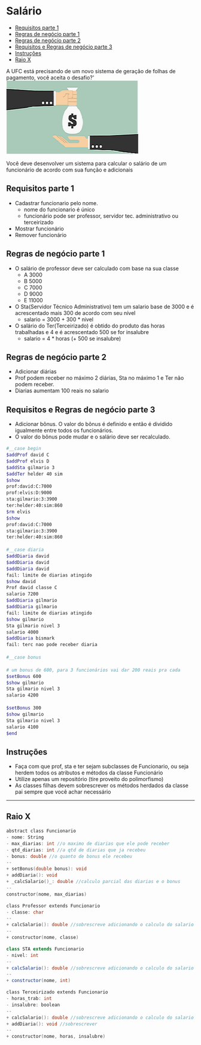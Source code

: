 # Salário
<!--TOC_BEGIN-->
- [Requisitos parte 1](#requisitos-parte-1)
- [Regras de negócio parte 1](#regras-de-negócio-parte-1)
- [Regras de negócio parte 2](#regras-de-negócio-parte-2)
- [Requisitos e Regras de negócio parte 3](#requisitos-e-regras-de-negócio-parte-3)
- [Instruções](#instruções)
- [Raio X](#raio-x)
<!--TOC_END-->

A UFC está precisando de um novo sistema de geração de folhas de pagamento, você aceita o desafio?'
![](figura.png)

Você deve desenvolver um sistema para calcular o salário de um funcionário de acordo com sua função e adicionais

## Requisitos parte 1

- Cadastrar funcionario pelo nome.
    - nome do funcionario é único
    - funcionário pode ser professor, servidor tec. administrativo ou terceirizado
- Mostrar funcionário
- Remover funcionário

## Regras de negócio parte 1

- O salário de professor deve ser calculado com base na sua classe
    - A 3000
    - B 5000
    - C 7000
    - D 9000
    - E 11000
- O Sta(Servidor Técnico Administrativo) tem um salario base de 3000 e é acrescentado mais 300 de acordo com seu nível
    - salario = 3000 + 300 * nivel
- O salário do Ter(Terceirizado) é obtido do produto das horas trabalhadas e 4
    e é acrescentado 500 se for insalubre
    - salario = 4 * horas (+ 500 se insalubre)

## Regras de negócio parte 2

- Adicionar diárias
- Prof podem receber no máximo 2 diárias, Sta no máximo 1 e Ter não podem receber.
- Diarias aumentam 100 reais no salario

## Requisitos e Regras de negócio parte 3

- Adicionar bônus. O valor do bônus é definido e então é dividido igualmente entre todos os funcionários.
- O valor do bônus pode mudar e o salário deve ser recalculado.

```bash
#__case begin
$addProf david C
$addProf elvis D
$addSta gilmario 3
$addTer helder 40 sim
$show
prof:david:C:7000
prof:elvis:D:9000
sta:gilmario:3:3900
ter:helder:40:sim:860
$rm elvis
$show
prof:david:C:7000
sta:gilmario:3:3900
ter:helder:40:sim:860

#__case diaria
$addDiaria david
$addDiaria david
$addDiaria david
fail: limite de diarias atingido
$show david
Prof david classe C
salario 7200
$addDiaria gilmario
$addDiaria gilmario
fail: limite de diarias atingido
$show gilmario
Sta gilmario nivel 3
salario 4000
$addDiaria bismark
fail: terc nao pode receber diaria

#__case bonus

# um bonus de 600, para 3 funcionários vai dar 200 reais pra cada
$setBonus 600
$show gilmario 
Sta gilmario nivel 3
salario 4200

$setBonus 300
$show gilmario
Sta gilmario nivel 3
salario 4100
$end
```

## Instruções

- Faça com que prof, sta e ter sejam subclasses de Funcionario, ou seja herdem todos os atributos e métodos da classe Funcionário
- Utilize apenas um repositório (tire proveito do polimorfismo)
- As classes filhas devem sobrescrever os métodos herdados da classe pai sempre que você achar necessário

***
## Raio X

```c
abstract class Funcionario
- nome: String
- max_diarias: int //o maximo de diarias que ele pode receber
- qtd_diarias: int //a qtd de diarias que ja recebeu
- bonus: double //o quanto de bonus ele recebeu
--
+ setBonus(double bonus): void
+ addDiaria(): void
+ _calcSalario()_: double //calculo parcial das diarias e o bonus
--
constructor(nome, max_diarias)
````

````c
class Professor extends Funcionario
- classe: char
--
+ calcSalario(): double //sobrescreve adicionando o calculo do salario
--
+ constructor(nome, classe)
````

````java
class STA extends Funcionario
- nivel: int
--
+ calcSalario(): double //sobrescreve adicionando o calculo do salario
--
+ constructor(nome, int)
````

````c
class Terceirizado extends Funcionario
- horas_trab: int
- insalubre: boolean
--
+ calcSalario(): double //sobrescreve adicionando o calculo do salario
+ addDiaria(): void //sobrescrever
--
+ constructor(nome, horas, insalubre)
````
